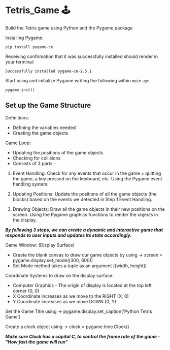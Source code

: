 # Tetris_Game :joystick:

Build the Tetris game using Python and the Pygame package 

Installing Pygame: 
```
pip install pygame-ce 
```

Receiving confirmation that it was successfully installed should render in your terminal:
```
Successfully installed pygame-ce-2.5.1 
```

Start using and initialize Pygame writing the following within `main.py`:
```
pygame.init()
```

## Set up the Game Structure  
Definitions:
- Defining the variables needed
- Creating the game objects 

Game Loop:
- Updating the positions of the game objects
- Checking for collisions 
- Consists of 3 parts - 

1. Event Handling: Check for any events that occur in the game = quitting the game, a key pressed on the keyboard, etc. Using the Pygame event handling system. 

2. Updating Positions: Update the positions of all the game objects (the blocks) based on the events we detected in Step 1 Event Handling. 

3. Drawing Objects: Draw all the game objects in their new positions on the screen. Using the Pygame graphics functions to render the objects in the display. 

***By following 3 steps, we can create a dynamic and interactive game that responds to user inputs and updates its state accordingly.***  

Game Window: (Display Surface)
- Create the blank canvas to draw our game objects by using -> screen = pygame.display.set_mode((300, 600))
- Set Mode method takes a tuple as an argument ((width, height))

Coordinate Systems to draw on the display surface:
- Computer Graphics - The origin of display is located at the top left corner (0, 0)
- X Coordinate increases as we move to the RIGHT (X, 0)
- Y Coordinate increases as we move DOWN (0, Y)

Set the Game Title using -> pygame.display.set_caption('Python Tetris Game')

Create a clock object using -> clock = pygame.time.Clock() 

***Make sure Clock has a capital C, to control the frame rate of the game - "How fast the game will run"***



